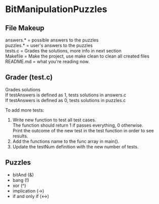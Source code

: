 # BitManipulationPuzzles

## File Makeup
answers.* = possible answers to the puzzles  
puzzles.* = user's answers to the puzzles  
tests.c = Grades the solutions, more info in next section  
Makefile = Make the project, use make clean to clean all created files  
README.md = what you're reading now.  

## Grader (test.c)
Grades solutions  
If testAnswers is defined as 1, tests solutions in answers.c  
If testAnswers is defined as 0, tests solutions in puzzles.c  
  
To add more tests:  
1) Write new function to test all test cases.  
    The function should return 1 if passes everything, 0 otherwise.  
    Print the outcome of the new test in the test function in order to see results.  
2) Add the functions name to the func array in main().  
3) Update the testNum definition with the new number of tests.
  
## Puzzles
* bitAnd (&)
* bang (!)
* xor (^)
* implication (->)
* if and only if (<->)